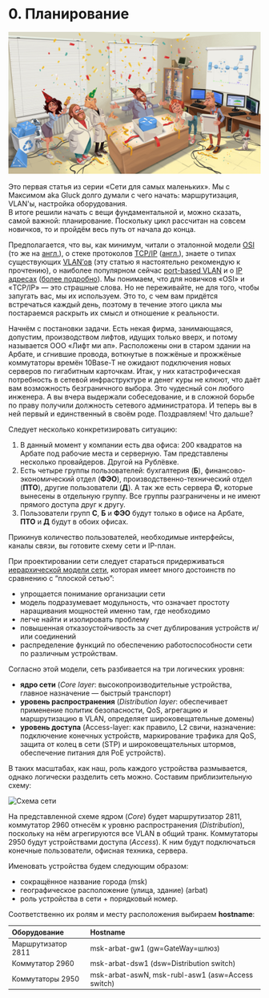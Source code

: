 # 0. Планирование

![](../.gitbook/assets/image%20%2843%29.png)

Это первая статья из серии «Сети для самых маленьких». Мы с Максимом aka Gluck долго думали с чего начать: маршрутизация, VLAN'ы, настройка оборудования.  
В итоге решили начать с вещи фундаментальной и, можно сказать, самой важной: планирование. Поскольку цикл рассчитан на совсем новичков, то и пройдём весь путь от начала до конца.

Предполагается, что вы, как минимум, читали о эталонной модели [OSI](http://ru.wikipedia.org/wiki/Сетевая_модель_OSI) \(то же на [англ.](http://en.wikipedia.org/wiki/OSI_model)\), о стеке протоколов [TCP/IP](http://ru.wikipedia.org/wiki/TCP/IP) \([англ.](http://en.wikipedia.org/wiki/TCP/IP_model)\), знаете о типах существующих [VLAN’ов](http://xgu.ru/wiki/VLAN) \(эту статью я настоятельно рекомендую к прочтению\), о наиболее популярном сейчас [port-based VLAN](http://en.wikipedia.org/wiki/IEEE_802.1Q) и о [IP адресах](http://xgu.ru/wiki/IP-адрес) \([более подробно](http://en.wikipedia.org/wiki/IP_address)\). Мы понимаем, что для новичков «OSI» и «TCP/IP» — это страшные слова. Но не переживайте, не для того, чтобы запугать вас, мы их используем. Это то, с чем вам придётся встречаться каждый день, поэтому в течение этого цикла мы постараемся раскрыть их смысл и отношение к реальности.

Начнём с постановки задачи. Есть некая фирма, занимающаяся, допустим, производством лифтов, идущих только вверх, и потому называется ООО «Лифт ми ап». Расположены они в старом здании на Арбате, и сгнившие провода, воткнутые в пожжёные и прожжёные коммутаторы времён 10Base-T не ожидают подключения новых серверов по гигабитным карточкам. Итак, у них катастрофическая потребность в сетевой инфраструктуре и денег куры не клюют, что даёт вам возможность безграничного выбора. Это чудесный сон любого инженера. А вы вчера выдержали собеседование, и в сложной борьбе по праву получили должность сетевого администратора. И теперь вы в ней первый и единственный в своём роде. Поздравляем! Что дальше?

Следует несколько конкретизировать ситуацию:

1. В данный момент у компании есть два офиса: 200 квадратов на Арбате под рабочие места и серверную. Там представлены несколько провайдеров. Другой на Рублёвке.
2. Есть четыре группы пользователей: бухгалтерия \(**Б**\), финансово-экономический отдел \(**ФЭО**\), производственно-технический отдел \(**ПТО**\), другие пользователи \(**Д**\). А так же есть сервера ©, которые вынесены в отдельную группу. Все группы разграничены и не имеют прямого доступа друг к другу.
3. Пользователи групп **С**, **Б** и **ФЭО** будут только в офисе на Арбате, **ПТО** и **Д** будут в обоих офисах.

Прикинув количество пользователей, необходимые интерфейсы, каналы связи, вы готовите схему сети и IP-план.

При проектировании сети следует стараться придерживаться [иерархической модели сети](http://en.wikipedia.org/wiki/Hierarchical_internetworking_model), которая имеет много достоинств по сравнению с “плоской сетью”:

* упрощается понимание организации сети
* модель подразумевает модульность, что означает простоту наращивания мощностей именно там, где необходимо
* легче найти и изолировать проблему
* повышенная отказоустойчивость за счет дублирования устройств и/или соединений
* распределение функций по обеспечению работоспособности сети по различным устройствам.

Согласно этой модели, сеть разбивается на три логических уровня:

* **ядро сети** \(_Core layer_: высокопроизводительные устройства, главное назначение — быстрый транспорт\)
* **уровень распространения** \(_Distribution layer_: обеспечивает применение политик безопасности, QoS, агрегацию и маршрутизацию в VLAN, определяет широковещательные домены\) 
* **уровень доступа** \(Access-layer: как правило, L2 свичи, назначение: подключение конечных устройств, маркирование трафика для QoS, защита от колец в сети \(STP\) и широковещательных штормов, обеспечение питания для PoE устройств\).

В таких масштабах, как наш, роль каждого устройства размывается, однако логически разделить сеть можно. Составим приблизительную схему:

![&#x421;&#x445;&#x435;&#x43C;&#x430; &#x441;&#x435;&#x442;&#x438;](http://img-fotki.yandex.ru/get/4/83739833.f/0_7c096_e09ecad8_XL.jpg)

На представленной схеме ядром \(_Core_\) будет маршрутизатор 2811, коммутатор 2960 отнесём к уровню распространения \(_Distribution_\), поскольку на нём агрегируются все VLAN в общий транк. Коммутаторы 2950 будут устройствами доступа \(_Access_\). К ним будут подключаться конечные пользователи, офисная техника, сервера.

Именовать устройства будем следующим образом:

* сокращённое название города \(msk\) 
* географическое расположение \(улица, здание\) \(arbat\) 
* роль устройства в сети + порядковый номер.

Соответственно их ролям и месту расположения выбираем **hostname**:

| Оборудование | Hostname |
| :--- | :--- |
| Маршрутизатор 2811 | msk-arbat-gw1 \(gw=GateWay=шлюз\) |
| Коммутатор 2960 | msk-arbat-dsw1 \(dsw=Distribution switch\) |
| Коммутаторы 2950 | msk-arbat-aswN, msk-rubl-asw1 \(asw=Access switch\) |

